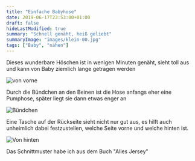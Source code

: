 ```yaml
---
title: "Einfache Babyhose"
date: 2019-06-17T23:53:00+01:00
draft: false
hideLastModified: true
summary: "Schnell genäht, heiß geliebt"
summaryImage: "images/klein-00.jpg"
tags: ["Baby", "nähen"]
---
```


Dieses wunderbare Höschen ist in wenigen Minuten genäht, sieht toll aus und kann von Baby ziemlich lange getragen werden

![von vorne](images/klein-0.jpg)

Durch die Bündchen an den Beinen ist die Hose anfangs eher eine Pumphose, später liegt sie dann etwas enger an

![Bündchen](images/klein-2.jpg)

Eine Tasche auf der Rückseite sieht nicht nur gut aus, es hilft auch unheimlich dabei festzustellen, welche Seite vorne und welche hinten ist.

![Von hinten](images/vornehinten.jpg)

 Das Schnittmuster habe ich aus dem Buch "Alles Jersey"


